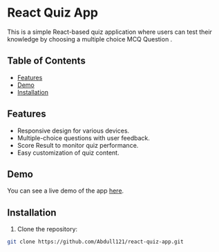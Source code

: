 # React Quiz App

This is a simple React-based quiz application where users can test their knowledge by choosing a multiple choice MCQ Question .

## Table of Contents

- [Features](#features)
- [Demo](#demo)
- [Installation](#installation)


## Features

- Responsive design for various devices.
- Multiple-choice questions with user feedback.
- Score Result to monitor quiz performance.
- Easy customization of quiz content.

## Demo

You can see a live demo of the app [here](https://quizzz-react-app.netlify.app/).




## Installation

1. Clone the repository:

```bash
git clone https://github.com/Abdull121/react-quiz-app.git
